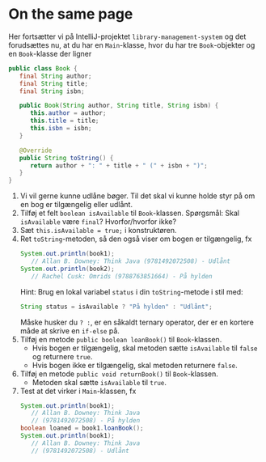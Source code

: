 # On the same page

Her fortsætter vi på IntelliJ-projektet `library-management-system` og det forudsættes nu, at du har en `Main`-klasse, hvor du har tre `Book`-objekter og en `Book`-klasse der ligner
```java
public class Book {
   final String author;
   final String title;
   final String isbn;

   public Book(String author, String title, String isbn) {
      this.author = author;
      this.title = title;
      this.isbn = isbn;
   }

   @Override
   public String toString() {
      return author + ": " + title + " (" + isbn + ")";
   }
}
```

1. Vi vil gerne kunne udlåne bøger. Til det skal vi kunne holde styr på om en bog er tilgængelig eller udlånt.
2. Tilføj et felt `boolean isAvailable` til `Book`-klassen. Spørgsmål: Skal `isAvailable` være `final`? Hvorfor/hvorfor ikke?
3. Sæt `this.isAvailable = true;` i konstruktøren.
4. Ret `toString`-metoden, så den også viser om bogen er tilgængelig, fx
   ```java
   System.out.println(book1); 
      // Allan B. Downey: Think Java (9781492072508) - Udlånt
   System.out.println(book2); 
      // Rachel Cusk: Omrids (9788763851664) - På hylden
   ```
   Hint: Brug en lokal variabel `status` i din `toString`-metode i stil med:
   ```java
   String status = isAvailable ? "På hylden" : "Udlånt";
   ```
   Måske husker du `? :`, er en såkaldt ternary operator, der er en kortere måde at skrive en `if-else` på.
5. Tilføj en metode `public boolean loanBook()` til `Book`-klassen.
   - Hvis bogen er tilgængelig, skal metoden sætte `isAvailable` til `false` og returnere `true`.
   - Hvis bogen ikke er tilgængelig, skal metoden returnere `false`.
6. Tilføj en metode `public void returnBook()` til `Book`-klassen.
   - Metoden skal sætte `isAvailable` til `true`.
7. Test at det virker i `Main`-klassen, fx
   ```java
   System.out.println(book1); 
      // Allan B. Downey: Think Java 
      // (9781492072508) - På hylden
   boolean loaned = book1.loanBook();
   System.out.println(book1); 
      // Allan B. Downey: Think Java 
      // (9781492072508) - Udlånt
   ```